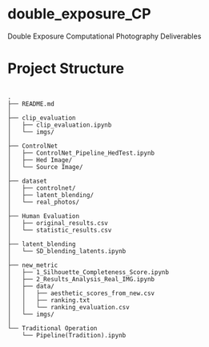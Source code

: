 # double_exposure_CP
Double Exposure Computational Photography Deliverables

# Project Structure
<pre><code>
.  
├── README.md  
│  
├── clip_evaluation  
│   ├── clip_evaluation.ipynb  
│   └── imgs/  
│  
├── ControlNet  
│   ├── ControlNet_Pipeline_HedTest.ipynb  
│   ├── Hed Image/  
│   └── Source Image/  
│  
├── dataset  
│   ├── controlnet/  
│   ├── latent_blending/  
│   └── real_photos/  
│  
├── Human Evaluation  
│   ├── original_results.csv  
│   └── statistic_results.csv  
│  
├── latent_blending  
│   └── SD_blending_latents.ipynb  
│  
├── new_metric  
│   ├── 1_Silhouette_Completeness_Score.ipynb  
│   ├── 2_Results_Analysis_Real_IMG.ipynb  
│   ├── data/  
│   │   ├── aesthetic_scores_from_new.csv  
│   │   ├── ranking.txt  
│   │   └── ranking_evaluation.csv  
│   └── imgs/  
│  
└── Traditional Operation  
    └── Pipeline(Tradition).ipynb  

  
  </code></pre>
